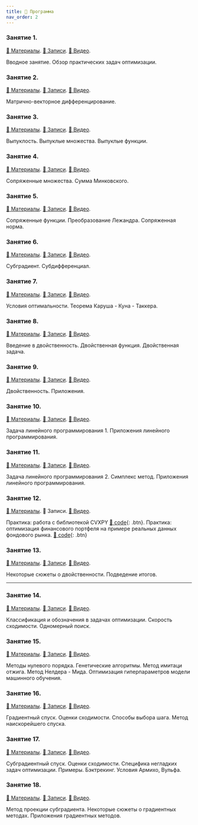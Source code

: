 ```yaml
---
title: 🚀 Программа
nav_order: 2
---
```


### Занятие 1.
[📄 Материалы](/presentations/1.pdf). [📝 Записи](/notes/1.pdf). [📼 Видео](https://youtu.be/5agEaBfyi0c).

Вводное занятие. Обзор практических задач оптимизации.


### Занятие 2.
[📄 Материалы](/presentations/2.pdf). [📝 Записи](/notes/2.pdf). [📼 Видео](https://youtu.be/_CaZYpzRcPg).

Матрично-векторное дифференцирование.

### Занятие 3.
[📄 Материалы](/presentations/3.pdf). [📝 Записи](/notes/3.pdf). [📼 Видео](https://youtu.be/qio9PZyIFmA).

Выпуклость. Выпуклые множества. Выпуклые функции.

### Занятие 4.
[📄 Материалы](/presentations/4.pdf). [📝 Записи](/notes/4.pdf). [📼 Видео](https://youtu.be/dxdBkaGxt6w).

Сопряженные множества. Сумма Минковского.

### Занятие 5.
[📄 Материалы](/presentations/5.pdf). [📝 Записи](/notes/5.pdf). [📼 Видео](https://youtu.be/hQ_OIs6BINc).

Сопряженные функции. Преобразование Лежандра. Сопряженная норма.

### Занятие 6.
[📄 Материалы](/presentations/6.pdf). [📝 Записи](/notes/6.pdf). [📼 Видео](https://youtu.be/cr4D50lrHg8).

Субградиент. Субдифференциал.

### Занятие 7.
[📄 Материалы](/presentations/7.pdf). [📝 Записи](/notes/7.pdf). [📼 Видео](https://youtu.be/jMSoc_A-bes).

Условия оптимальности. Теорема Каруша - Куна - Таккера.

### Занятие 8.
[📄 Материалы](/presentations/8.pdf). [📝 Записи](/notes/8.pdf). [📼 Видео](https://youtu.be/PBdrv5Bi2oU).

Введение в двойственность. Двойственная функция. Двойственная задача.

### Занятие 9.
[📄 Материалы](/presentations/9.pdf). [📝 Записи](/notes/9.pdf). [📼 Видео](https://youtu.be/4pXoE0ges7A).

Двойственность. Приложения. 

### Занятие 10.
[📄 Материалы](/presentations/10.pdf). [📝 Записи](/notes/10.pdf). [📼 Видео](https://youtu.be/_TLPGdwvmys).

Задача линейного программирования 1. Приложения линейного программирования.

### Занятие 11.
[📄 Материалы](/presentations/10.pdf). [📝 Записи](/notes/11.pdf). [📼 Видео](https://youtu.be/-gYb_3CPgI0).

Задача линейного программирования 2. Симплекс метод. Приложения линейного программирования.

### Занятие 12.
[📄 Материалы](/presentations/12.pdf). 📝 Записи. [📼 Видео](https://youtu.be/ueflq-3dxOE).

Практика: работа с библиотекой CVXPY [🐍 code](https://colab.research.google.com/github/MerkulovDaniil/mipt21/blob/main/notebooks/CVXPY_exercises.ipynb){: .btn}. Практика: оптимизация финансового портфеля на примере реальных данных фондового рынка.  [🐍 code](https://colab.research.google.com/github/MerkulovDaniil/mipt21/blob/main/notebooks/Portfolio_optimization.ipynb){: .btn}

### Занятие 13.
[📄 Материалы](/presentations/13.pdf). [📝 Записи](/notes/13.pdf). [📼 Видео](https://youtu.be/AmxQyHcrSf4).

Некоторые сюжеты о двойственности. Подведение итогов.

---

### Занятие 14.
[📄 Материалы](/presentations/14.pdf). [📝 Записи](/notes/14.pdf). [📼 Видео](https://youtu.be/0WAAZeAfTbY).

Классификация и обозначения в задачах оптимизации. Скорость сходимости. Одномерный поиск.

### Занятие 15.
[📄 Материалы](/presentations/15.pdf). [📝 Записи](/notes/15.pdf). [📼 Видео](https://youtu.be/hbbLv4jaPho).

Методы нулевого порядка. Генетические алгоритмы. Метод имитаци отжига. Метод Нелдера - Мида. Оптимизация гиперпараметров модели машинного обучения.

### Занятие 16.
[📄 Материалы](/presentations/16.pdf). [📝 Записи](/notes/16.pdf). [📼 Видео](https://youtu.be/QhVzzYYCAVo).

Градиентный спуск. Оценки сходимости. Способы выбора шага. Метод наискорейшего спуска. 

### Занятие 17.
[📄 Материалы](/presentations/17.pdf). [📝 Записи](/notes/17.pdf). [📼 Видео](https://youtu.be/TEXa6OjRPkM).

Субградиентный спуск. Оценки сходимости. Специфика негладких задач оптимизации. Примеры. Бэктрекинг. Условия Армихо, Вульфа.

### Занятие 18.
[📄 Материалы](/presentations/18.pdf). [📝 Записи](/notes/18.pdf). [📼 Видео](https://youtu.be/47UmcEM70S8).

Метод проекции субградиента. Некоторые сюжеты о градиентных методах. Приложения градиентных методов.
